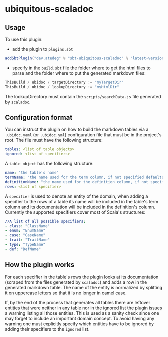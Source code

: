 # ubiquitous-scaladoc

## Usage  
To use this plugin:
- add the plugin to `plugins.sbt`
```scala
addSbtPlugin("dev.atedeg" % "sbt-ubiquitous-scaladoc" % "latest-version")
```
- specify in the `build.sbt` file the folder where to get the html files to parse and the folder where to put the generated markdown files:
```scala
ThisBuild / ubidoc / targetDirectory := "myTargetDir"
ThisBuild / ubidoc / lookupDirectory := "myHtmlDir"
```
The lookupDirectory must contain the `scripts/searchData.js` file generated by `scaladoc`.

## Configuration format  
You can instruct the plugin on how to build the markdown tables via a `.ubidoc.yaml` (or `.ubidoc.yml`) configuration file that must be in the project's root. The file must have the following structure:

```yaml 
tables: <list of table objects>
ignored: <list of specifiers>
```

A `table object` has the following structure:
```yaml
name: "the table's name"
termName: "the name used for the term column, if not specified defaults to 'Term'"
definitionName: "the name used for the definition column, if not specified defaults to 'Definition'"
rows: <list of specifier>
```

A `specifier` is used to denote an entity of the domain, when adding a specifier to the rows of a table its 
name will be included in the table's term column and its documentation will be included in the definition's column.
Currently the supported specifiers cover most of Scala's structures: 
```yaml 
//A list of all possible specifiers: 
- class: "ClassName"
- enum: "EnumName"
- case: "CaseName"
- trait: "TraitName"
- type: "TypeName"
- def: "DefName"
```

## How the plugin works

For each specifier in the table's rows the plugin looks at its documentation (scraped from the files generated by `scaladoc`) 
and adds a row in the generated markdown table. The name of the entity is normalized by splitting it on uppercase letters so that it is no longer
in camel case.

If, by the end of the process that generates all tables there are leftover entities that were neither in any table nor in the ignored list
the plugin issues a warning listing all those entities. This is used as a sanity check since one may forget to include an important domain
concept. To avoid having any warning one must explicitly specify which entities have to be ignored by adding their specifiers to the 
`ignored` list.
